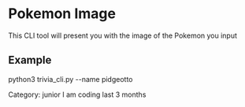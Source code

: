 # Pokemon Image
This CLI tool will present you with the image of the Pokemon you input

## Example
python3 trivia_cli.py --name pidgeotto


Category: junior
I am coding last 3 months

